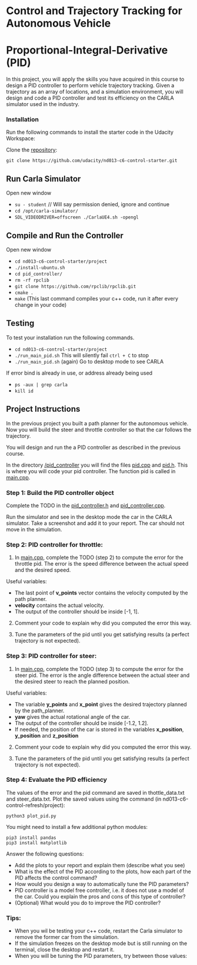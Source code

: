 
# Control and Trajectory Tracking for Autonomous Vehicle

# [](https://github.com/udacity/nd013-c6-control-starter#proportional-integral-derivative-pid)Proportional-Integral-Derivative (PID)

In this project, you will apply the skills you have acquired in this course to design a PID controller to perform vehicle trajectory tracking. Given a trajectory as an array of locations, and a simulation environment, you will design and code a PID controller and test its efficiency on the CARLA simulator used in the industry.

### [](https://github.com/udacity/nd013-c6-control-starter#installation)Installation

Run the following commands to install the starter code in the Udacity Workspace:

Clone the  [repository](https://github.com/udacity/nd013-c6-control-starter/tree/master):

`git clone https://github.com/udacity/nd013-c6-control-starter.git`

## [](https://github.com/udacity/nd013-c6-control-starter#run-carla-simulator)Run Carla Simulator

Open new window

-   `su - student`  // Will say permission denied, ignore and continue
-   `cd /opt/carla-simulator/`
-   `SDL_VIDEODRIVER=offscreen ./CarlaUE4.sh -opengl`

## [](https://github.com/udacity/nd013-c6-control-starter#compile-and-run-the-controller)Compile and Run the Controller

Open new window

-   `cd nd013-c6-control-starter/project`
-   `./install-ubuntu.sh`
-   `cd pid_controller/`
-   `rm -rf rpclib`
-   `git clone https://github.com/rpclib/rpclib.git`
-   `cmake .`
-   `make`  (This last command compiles your c++ code, run it after every change in your code)

## [](https://github.com/udacity/nd013-c6-control-starter#testing)Testing

To test your installation run the following commands.

-   `cd nd013-c6-control-starter/project`
-   `./run_main_pid.sh`  This will silently fail  `ctrl + C`  to stop
-   `./run_main_pid.sh`  (again) Go to desktop mode to see CARLA

If error bind is already in use, or address already being used

-   `ps -aux | grep carla`
-   `kill id`

## [](https://github.com/udacity/nd013-c6-control-starter#project-instructions)Project Instructions

In the previous project you built a path planner for the autonomous vehicle. Now you will build the steer and throttle controller so that the car follows the trajectory.

You will design and run the a PID controller as described in the previous course.

In the directory  [/pid_controller](https://github.com/udacity/nd013-c6-control-starter/tree/mathilde/project_c6/project/pid_controller)  you will find the files  [pid.cpp](https://github.com/udacity/nd013-c6-control-starter/tree/mathilde/project_c6/project/pid_controller/pid.cpp)  and  [pid.h](https://github.com/udacity/nd013-c6-control-starter/tree/mathilde/project_c6/project/pid_controller/pid.h). This is where you will code your pid controller. The function pid is called in  [main.cpp](https://github.com/udacity/nd013-c6-control-starter/tree/mathilde/project_c6/project/pid_controller/main.cpp).

### [](https://github.com/udacity/nd013-c6-control-starter#step-1-build-the-pid-controller-object)Step 1: Build the PID controller object

Complete the TODO in the  [pid_controller.h](https://github.com/udacity/nd013-c6-control-starter/tree/mathilde/project_c6/project/pid_controller/pid_controller.h)  and  [pid_controller.cpp](https://github.com/udacity/nd013-c6-control-starter/tree/mathilde/project_c6/project/pid_controller/pid_controller.cpp).

Run the simulator and see in the desktop mode the car in the CARLA simulator. Take a screenshot and add it to your report. The car should not move in the simulation.

### [](https://github.com/udacity/nd013-c6-control-starter#step-2-pid-controller-for-throttle)Step 2: PID controller for throttle:

1.  In  [main.cpp](https://github.com/udacity/nd013-c6-control-starter/tree/mathilde/project_c6/project/pid_controller/main.cpp), complete the TODO (step 2) to compute the error for the throttle pid. The error is the speed difference between the actual speed and the desired speed.

Useful variables:

-   The last point of  **v_points**  vector contains the velocity computed by the path planner.
-   **velocity**  contains the actual velocity.
-   The output of the controller should be inside [-1, 1].

2.  Comment your code to explain why did you computed the error this way.
    
3.  Tune the parameters of the pid until you get satisfying results (a perfect trajectory is not expected).
    

### [](https://github.com/udacity/nd013-c6-control-starter#step-3-pid-controller-for-steer)Step 3: PID controller for steer:

1.  In  [main.cpp](https://github.com/udacity/nd013-c6-control-starter/tree/mathilde/project_c6/project/pid_controller/main.cpp), complete the TODO (step 3) to compute the error for the steer pid. The error is the angle difference between the actual steer and the desired steer to reach the planned position.

Useful variables:

-   The variable  **y_points**  and  **x_point**  gives the desired trajectory planned by the path_planner.
-   **yaw**  gives the actual rotational angle of the car.
-   The output of the controller should be inside [-1.2, 1.2].
-   If needed, the position of the car is stored in the variables  **x_position**,  **y_position**  and  **z_position**

2.  Comment your code to explain why did you computed the error this way.
    
3.  Tune the parameters of the pid until you get satisfying results (a perfect trajectory is not expected).
    

### [](https://github.com/udacity/nd013-c6-control-starter#step-4-evaluate-the-pid-efficiency)Step 4: Evaluate the PID efficiency

The values of the error and the pid command are saved in thottle_data.txt and steer_data.txt. Plot the saved values using the command (in nd013-c6-control-refresh/project):

```
python3 plot_pid.py

```

You might need to install a few additional python modules:

```
pip3 install pandas
pip3 install matplotlib

```

Answer the following questions:

-   Add the plots to your report and explain them (describe what you see)
-   What is the effect of the PID according to the plots, how each part of the PID affects the control command?
-   How would you design a way to automatically tune the PID parameters?
-   PID controller is a model free controller, i.e. it does not use a model of the car. Could you explain the pros and cons of this type of controller?
-   (Optional) What would you do to improve the PID controller?

### [](https://github.com/udacity/nd013-c6-control-starter#tips)Tips:

-   When you wil be testing your c++ code, restart the Carla simulator to remove the former car from the simulation.
-   If the simulation freezes on the desktop mode but is still running on the terminal, close the desktop and restart it.
-   When you will be tuning the PID parameters, try between those values:
